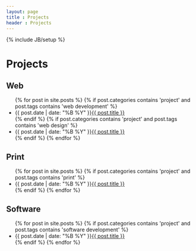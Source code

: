 ```yaml
---
layout: page
title : Projects
header : Projects
---
```

{% include JB/setup %}

# Projects

## Web
<ul class="posts">
{% for post in site.posts %}
    {% if post.categories contains 'project' and post.tags contains 'web development' %}
        <li><span>{{ post.date | date: "%B %Y" }}</span><a href="{{ BASE_PATH }}{{ post.url }}">{{ post.title }}</a></li>
    {% endif %}
    {% if post.categories contains 'project' and post.tags contains 'web design' %}
        <li><span>{{ post.date | date: "%B %Y" }}</span><a href="{{ BASE_PATH }}{{ post.url }}">{{ post.title }}</a></li>
    {% endif %}
{% endfor %}
</ul>

## Print
<ul class="posts">
{% for post in site.posts %}
    {% if post.categories contains 'project' and post.tags contains 'print' %}
        <li><span>{{ post.date | date: "%B %Y" }}</span><a href="{{ BASE_PATH }}{{ post.url }}">{{ post.title }}</a></li>
    {% endif %}
{% endfor %}
</ul>

## Software
<ul class="posts">
{% for post in site.posts %}
    {% if post.categories contains 'project' and post.tags contains 'software development' %}
        <li><span>{{ post.date | date: "%B %Y" }}</span><a href="{{ BASE_PATH }}{{ post.url }}">{{ post.title }}</a></li>
    {% endif %}
{% endfor %}
</ul>
